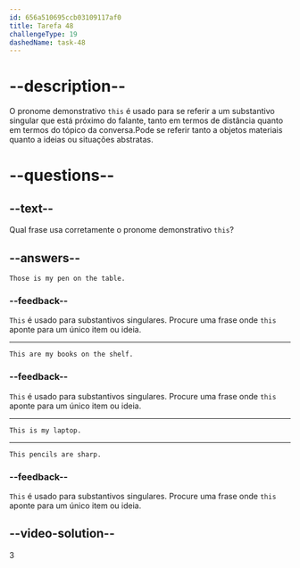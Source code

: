 ```yaml
---
id: 656a510695ccb03109117af0
title: Tarefa 48
challengeType: 19
dashedName: task-48
---
```


# --description--

O pronome demonstrativo `this` é usado para se referir a um substantivo singular que está próximo do falante, tanto em termos de distância quanto em termos do tópico da conversa.Pode se referir tanto a objetos materiais quanto a ideias ou situações abstratas.

# --questions--

## --text--

Qual frase usa corretamente o pronome demonstrativo `this`?

## --answers--

`Those is my pen on the table.`

### --feedback--

`This` é usado para substantivos singulares. Procure uma frase onde `this` aponte para um único item ou ideia.

---

`This are my books on the shelf.`

### --feedback--

`This` é usado para substantivos singulares. Procure uma frase onde `this` aponte para um único item ou ideia.

---

`This is my laptop.`

---

`This pencils are sharp.`

### --feedback--

`This` é usado para substantivos singulares. Procure uma frase onde `this` aponte para um único item ou ideia.

## --video-solution--

3
